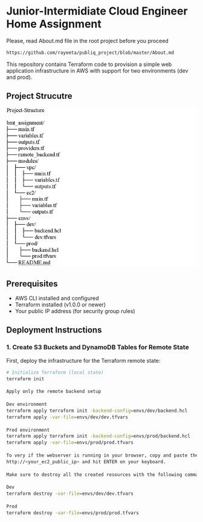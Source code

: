 # Junior-Intermidiate Cloud Engineer Home Assignment
Please, read About.md file in the root project before you proceed
```bash
https://github.com/rayeeta/publiq_project/blob/master/About.md
```

This repository contains Terraform code to provision a simple web application infrastructure in AWS with support for two environments (dev and prod).

## Project Strucutre

![alt text](image-2.png)

## Prerequisites

- AWS CLI installed and configured
- Terraform installed (v1.0.0 or newer)
- Your public IP address (for security group rules)

## Deployment Instructions

### 1. Create S3 Buckets and DynamoDB Tables for Remote State

First, deploy the infrastructure for the Terraform remote state:

```bash
# Initialize Terraform (local state)
terraform init

Apply only the remote backend setup

Dev environment
terraform apply terraform init -backend-config=envs/dev/backend.hcl
terraform apply -var-file=envs/dev/dev.tfvars

Prod environment
terraform apply terraform init -backend-config=envs/prod/backend.hcl
terraform apply -var-file=envs/prod/prod.tfvars

To very if the webserver is running in your browser, copy and paste the public_ip of the ec2_instance
http://<your_ec2_public_ip> and hit ENTER on your keyboard.

Make sure to destroy all the created resources with the following command

Dev 
terraform destroy -var-file=envs/dev/dev.tfvars

Prod
terraform destroy -var-file=envs/prod/prod.tfvars


